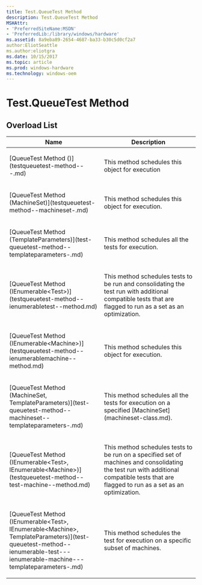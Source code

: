 ```yaml
---
title: Test.QueueTest Method
description: Test.QueueTest Method
MSHAttr:
- 'PreferredSiteName:MSDN'
- 'PreferredLib:/library/windows/hardware'
ms.assetid: 8a9eba89-2654-4687-ba33-b30c5d0cf2a7
author:EliotSeattle
ms.author:eliotgra
ms.date: 10/15/2017
ms.topic: article
ms.prod: windows-hardware
ms.technology: windows-oem
---
```


# Test.QueueTest Method


## <span id="Overload_List"></span><span id="overload_list"></span><span id="OVERLOAD_LIST"></span>Overload List


<table>
<colgroup>
<col width="50%" />
<col width="50%" />
</colgroup>
<thead>
<tr class="header">
<th>Name</th>
<th>Description</th>
</tr>
</thead>
<tbody>
<tr class="odd">
<td><p>[QueueTest Method ()](testqueuetest-method---.md)</p></td>
<td><p>This method schedules this object for execution</p></td>
</tr>
<tr class="even">
<td><p>[QueueTest Method (MachineSet)](testqueuetest-method--machineset-.md)</p></td>
<td><p>This method schedules this object for execution.</p></td>
</tr>
<tr class="odd">
<td><p>[QueueTest Method (TemplateParameters)](test-queuetest-method--templateparameters-.md)</p></td>
<td><p>This method schedules all the tests for execution.</p></td>
</tr>
<tr class="even">
<td><p>[QueueTest Method (IEnumerable&lt;Test&gt;)](testqueuetest-method--ienumerabletest--method.md)</p></td>
<td><p>This method schedules tests to be run and consolidating the test run with additional compatible tests that are flagged to run as a set as an optimization.</p></td>
</tr>
<tr class="odd">
<td><p>[QueueTest Method (IEnumerable&lt;Machine&gt;)](testqueuetest-method--ienumerablemachine--method.md)</p></td>
<td><p>This method schedules this object for execution.</p></td>
</tr>
<tr class="even">
<td><p>[QueueTest Method (MachineSet, TemplateParameters)](test-queuetest-method--machineset--templateparameters-.md)</p></td>
<td><p>This method schedules all the tests for execution on a specified [MachineSet](machineset-class.md).</p></td>
</tr>
<tr class="odd">
<td><p>[QueueTest Method (IEnumerable&lt;Test&gt;, IEnumerable&lt;Machine&gt;)](testqueuetest-method--test-machine--method.md)</p></td>
<td><p>This method schedules tests to be run on a specified set of machines and consolidating the test run with additional compatible tests that are flagged to run as a set as an optimization.</p></td>
</tr>
<tr class="even">
<td><p>[QueueTest Method (IEnumerable&lt;Test&gt;, IEnumerable&lt;Machine&gt;, TemplateParameters)](test-queuetest-method--ienumerable-test---ienumerable-machine---templateparameters-.md)</p></td>
<td><p>This method schedules the test for execution on a specific subset of machines.</p></td>
</tr>
</tbody>
</table>

 

 

 






